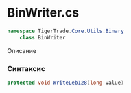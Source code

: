 
# BinWriter.cs
```csharp
namespace TigerTrade.Core.Utils.Binary  
    class BinWriter
```

Описание

### Синтаксис
```csharp
protected void WriteLeb128(long value)
```


                    
                    